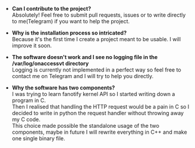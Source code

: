 * **Can I contribute to the project?**\
Absolutely! Feel free to submit pull requests, issues or to write directly to me(Telegram) if you want to help the project.

* **Why is the installation process so intricated?**\
Because it's the first time I create a project meant to be usable. I will improve it soon.

* **The software doesn't work and I see no logging file in the /var/log/onaccessvt directory**\
Logging is currently not implemented in a perfect way so feel free to contact me on Telegram and I will try to help you directly.

* **Why the software has two components?**\
I was trying to learn fanotify kernel API so I started writing down a program in C.\
Then I realised that handling the HTTP request would be a pain in C so I decided to write in python the request handler without throwing away my C code.\
This choice made possible the standalone usage of the two components, maybe in future I will rewrite everything in C++ and make one single binary file.
